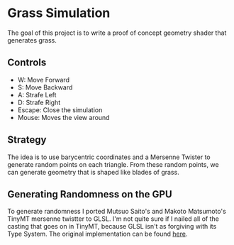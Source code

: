 # Grass Simulation
The goal of this project is to write a proof of concept geometry shader that generates grass.

## Controls
- W: Move Forward
- S: Move Backward
- A: Strafe Left
- D: Strafe Right
- Escape: Close the simulation
- Mouse: Moves the view around

## Strategy 
The idea is to use barycentric coordinates and a Mersenne Twister to generate random points on each triangle.
From these random points, we can generate geometry that is shaped like blades of grass.

## Generating Randomness on the GPU
To generate randomness I ported Mutsuo Saito's and Makoto Matsumoto's TinyMT mersenne twistter to GLSL.
I'm not quite sure if I nailed all of the casting that goes on in TinyMT, because GLSL isn't as forgiving with its Type System.
The original implementation can be found [here](http://www.math.sci.hiroshima-u.ac.jp/~%20m-mat/MT/TINYMT/index.html).